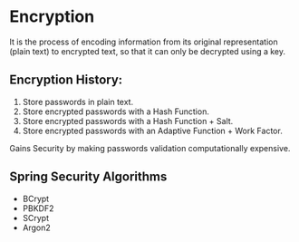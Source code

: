 # Encryption

It is the process of encoding information from its original representation (plain text) to encrypted text, 
so that it can only be decrypted using a key.

## Encryption History:

1. Store passwords in plain text.
2. Store encrypted passwords with a Hash Function.
3. Store encrypted passwords with a Hash Function + Salt.
4. Store encrypted passwords with an Adaptive Function + Work Factor.

Gains Security by making passwords validation computationally expensive.

## Spring Security Algorithms

* BCrypt
* PBKDF2
* SCrypt
* Argon2